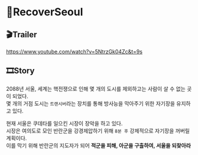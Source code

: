 # 🎇RecoverSeoul

## 🎬Trailer
https://www.youtube.com/watch?v=5NtrzGk04Zc&t=9s

## 🎞Story
2088년 서울, 세계는 핵전쟁으로 인해 몇 개의 도시를 제외하고는 사람이 살 수 없는 곳이 되었다.  
몇 개의 거점 도시는 `트랜시버`라는 장치를 통해 방사능을 막아주기 위한 자기장을 유지하고 있다.  

현재 서울은 쿠데타를 일으킨 시장이 장악을 하고 있다.  
시장은 여의도로 모인 반란군을 강경제압하기 위해 `8분 후` 강제적으로 자기장을 꺼버릴 계획이다.  
이를 막기 위해 반란군의 지도자가 되어 **적군을 피해, 아군을 구출하여, 서울을 되찾아라**
